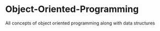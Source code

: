 # Object-Oriented-Programming
All concepts of object oriented programming along with data structures

